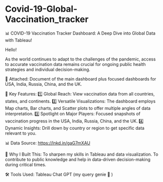# Covid-19-Global-Vaccination_tracker


📊 COVID-19 Vaccination Tracker Dashboard: A Deep Dive into Global Data with Tableau!

Hello!

As the world continues to adapt to the challenges of the pandemic, access to accurate vaccination data remains crucial for ongoing public health strategies and individual decision-making.

📄 Attached: Document of the main dashboard plus focused dashboards for USA, India, Russia, China, and the UK.

🌟 Key Features:
1️⃣ Global Reach: View vaccination data from all countries, states, and continents.
2️⃣ Versatile Visualizations: The dashboard employs Map charts, Bar charts, and Scatter plots to offer multiple angles of data interpretation.
3️⃣ Spotlight on Major Players: Focused snapshots of vaccination progress in the USA, India, Russia, China, and the UK.
4️⃣ Dynamic Insights: Drill down by country or region to get specific data relevant to you.

📊 Data Source:
https://lnkd.in/gaG7mXAU

🤔 Why I Built This:
To sharpen my skills in Tableau and data visualization.
To contribute to public knowledge and help in data-driven decision-making during critical times.

🛠 Tools Used:
Tableau
Chat GPT (my query genie 🤖 )
